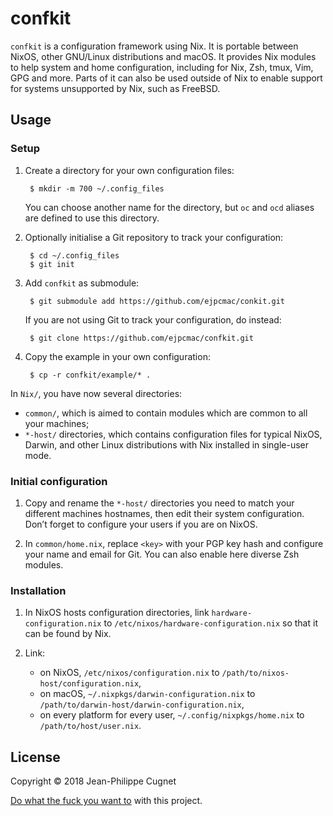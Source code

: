 # confkit

`confkit` is a configuration framework using Nix. It is portable between NixOS,
other GNU/Linux distributions and macOS. It provides Nix modules to help system
and home configuration, including for Nix, Zsh, tmux, Vim, GPG and more. Parts
of it can also be used outside of Nix to enable support for systems unsupported
by Nix, such as FreeBSD.

## Usage

### Setup

1. Create a directory for your own configuration files:

        $ mkdir -m 700 ~/.config_files

    You can choose another name for the directory, but `oc` and `ocd` aliases
    are defined to use this directory.

2. Optionally initialise a Git repository to track your configuration:

        $ cd ~/.config_files
        $ git init

3. Add `confkit` as submodule:

        $ git submodule add https://github.com/ejpcmac/conkit.git

    If you are not using Git to track your configuration, do instead:

        $ git clone https://github.com/ejpcmac/confkit.git

4. Copy the example in your own configuration:

        $ cp -r confkit/example/* .

In `Nix/`, you have now several directories:

* `common/`, which is aimed to contain modules which are common to all your
    machines;
* `*-host/` directories, which contains configuration files for typical NixOS,
    Darwin, and other Linux distributions with Nix installed in single-user
    mode.

### Initial configuration

1. Copy and rename the `*-host/` directories you need to match your different
    machines hostnames, then edit their system configuration. Don’t forget to
    configure your users if you are on NixOS.

2. In `common/home.nix`, replace `<key>` with your PGP key hash and configure
    your name and email for Git. You can also enable here diverse Zsh modules.

### Installation

1. In NixOS hosts configuration directories, link `hardware-configuration.nix`
    to `/etc/nixos/hardware-configuration.nix` so that it can be found by Nix.

2. Link:
    * on NixOS, `/etc/nixos/configuration.nix` to
        `/path/to/nixos-host/configuration.nix`,
    * on macOS, `~/.nixpkgs/darwin-configuration.nix` to
        `/path/to/darwin-host/darwin-configuration.nix`,
    * on every platform for every user, `~/.config/nixpkgs/home.nix` to
        `/path/to/host/user.nix`.

## License

Copyright © 2018 Jean-Philippe Cugnet

[Do what the fuck you want to](LICENSE) with this project.
